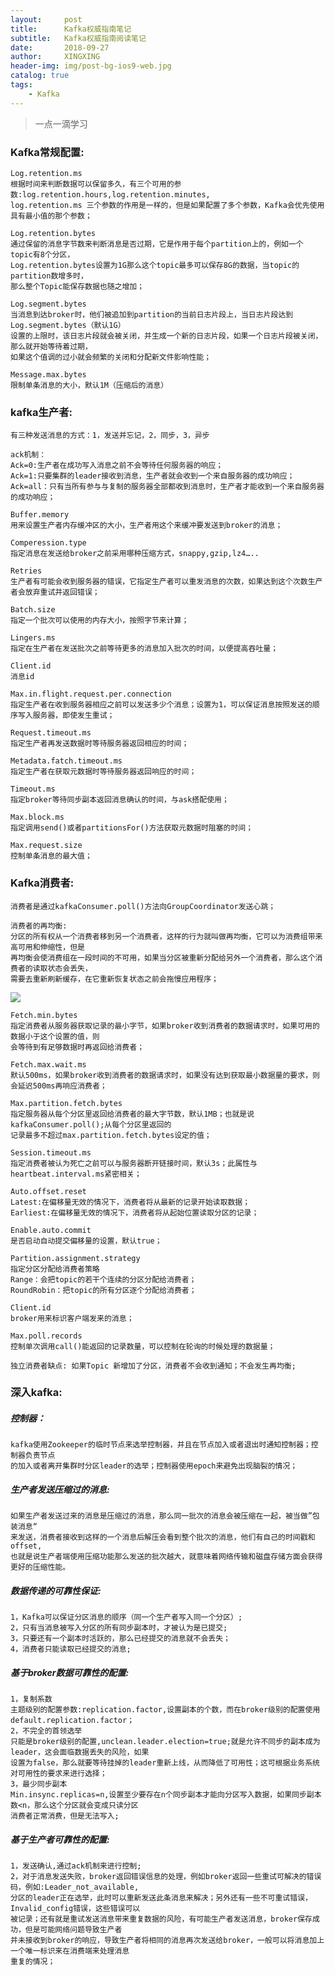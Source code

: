 ```yaml
---
layout:     post
title:      Kafka权威指南笔记
subtitle:   Kafka权威指南阅读笔记
date:       2018-09-27
author:     XINGXING
header-img: img/post-bg-ios9-web.jpg
catalog: true
tags:
    - Kafka
---
```


>
>一点一滴学习
>

### Kafka常规配置:

    Log.retention.ms
    根据时间来判断数据可以保留多久，有三个可用的参数:log.retention.hours,log.retention.minutes,
    log.retention.ms 三个参数的作用是一样的，但是如果配置了多个参数，Kafka会优先使用具有最小值的那个参数；

    Log.retention.bytes
    通过保留的消息字节数来判断消息是否过期，它是作用于每个partition上的，例如一个topic有8个分区，
    Log.retention.bytes设置为1G那么这个topic最多可以保存8G的数据，当topic的partition数增多时，
    那么整个Topic能保存数据也随之增加；
    
    Log.segment.bytes
    当消息到达broker时，他们被追加到partition的当前日志片段上，当日志片段达到Log.segment.bytes（默认1G）
    设置的上限时，该日志片段就会被关闭，并生成一个新的日志片段，如果一个日志片段被关闭，那么就开始等待着过期，
    如果这个值调的过小就会频繁的关闭和分配新文件影响性能；
    
    Message.max.bytes
    限制单条消息的大小，默认1M（压缩后的消息）
    
    
### kafka生产者:
    有三种发送消息的方式：1，发送并忘记，2，同步，3，异步
    
    ack机制：
    Ack=0:生产者在成功写入消息之前不会等待任何服务器的响应；
    Ack=1:只要集群的leader接收到消息，生产者就会收到一个来自服务器的成功响应；
    Ack=all：只有当所有参与与复制的服务器全部都收到消息时，生产者才能收到一个来自服务器的成功响应；

    Buffer.memory
    用来设置生产者内存缓冲区的大小，生产者用这个来缓冲要发送到broker的消息；
    
    Comperession.type
    指定消息在发送给broker之前采用哪种压缩方式，snappy,gzip,lz4…..
    
    Retries
    生产者有可能会收到服务器的错误，它指定生产者可以重发消息的次数，如果达到这个次数生产者会放弃重试并返回错误；
    
    Batch.size
    指定一个批次可以使用的内存大小，按照字节来计算；
    
    Lingers.ms
    指定在生产者在发送批次之前等待更多的消息加入批次的时间，以便提高吞吐量；
    
    Client.id
    消息id
    
    Max.in.flight.request.per.connection
    指定生产者在收到服务器相应之前可以发送多少个消息；设置为1，可以保证消息按照发送的顺序写入服务器，即使发生重试；
    
    Request.timeout.ms
    指定生产者再发送数据时等待服务器返回相应的时间；

    Metadata.fatch.timeout.ms
    指定生产者在获取元数据时等待服务器返回响应的时间；
    
    Timeout.ms
    指定broker等待同步副本返回消息确认的时间，与ask搭配使用；
    
    Max.block.ms
    指定调用send()或者partitionsFor()方法获取元数据时阻塞的时间；
    
    Max.request.size
    控制单条消息的最大值；

### Kafka消费者:
    消费者是通过kafkaConsumer.poll()方法向GroupCoordinator发送心跳；
    
    消费者的再均衡:
    分区的所有权从一个消费者移到另一个消费者，这样的行为就叫做再均衡，它可以为消费组带来高可用和伸缩性，但是
    再均衡会使消费组在一段时间的不可用，如果当分区被重新分配给另外一个消费者，那么这个消费者的读取状态会丢失，
    需要去重新刷新缓存，在它重新恢复状态之前会拖慢应用程序；
![](https://ws4.sinaimg.cn/large/006tNc79ly1fvp9wgqa7jj30v60g20sx.jpg)    
    
    Fetch.min.bytes
    指定消费者从服务器获取记录的最小字节，如果broker收到消费者的数据请求时，如果可用的数据小于这个设置的值，则
    会等待到有足够数据时再返回给消费者；
    
    Fetch.max.wait.ms
    默认500ms，如果broker收到消费者的数据请求时，如果没有达到获取最小数据量的要求，则会延迟500ms再响应消费者；
    
    Max.partition.fetch.bytes
    指定服务器从每个分区里返回给消费者的最大字节数，默认1MB；也就是说kafkaConsumer.poll();从每个分区里返回的
    记录最多不超过max.partition.fetch.bytes设定的值；
    
    Session.timeout.ms
    指定消费者被认为死亡之前可以与服务器断开链接时间，默认3s；此属性与heartbeat.interval.ms紧密相关；
    
    Auto.offset.reset
    Latest:在偏移量无效的情况下，消费者将从最新的记录开始读取数据；
    Earliest:在偏移量无效的情况下，消费者将从起始位置读取分区的记录；
    
    Enable.auto.commit
    是否启动自动提交偏移量的设置，默认true；
    
    Partition.assignment.strategy
    指定分区分配给消费者策略
    Range：会把topic的若干个连续的分区分配给消费者；
    RoundRobin：把topic的所有分区逐个分配给消费者；
    
    Client.id
    broker用来标识客户端发来的消息；
    
    Max.poll.records
    控制单次调用call()能返回的记录数量，可以控制在轮询的时候处理的数据量；
    
    独立消费者缺点: 如果Topic 新增加了分区，消费者不会收到通知；不会发生再均衡;
    
    
### 深入kafka:
##### 控制器：
    kafka使用Zookeeper的临时节点来选举控制器，并且在节点加入或者退出时通知控制器；控制器负责节点
    的加入或者离开集群时分区leader的选举；控制器使用epoch来避免出现脑裂的情况；

##### 生产者发送压缩过的消息:
    如果生产者发送过来的消息是压缩过的消息，那么同一批次的消息会被压缩在一起，被当做”包装消息“
    来发送，消费者接收到这样的一个消息后解压会看到整个批次的消息，他们有自己的时间戳和offset,
    也就是说生产者端使用压缩功能那么发送的批次越大，就意味着网络传输和磁盘存储方面会获得更好的压缩性能。

##### 数据传递的可靠性保证:
    1，Kafka可以保证分区消息的顺序（同一个生产者写入同一个分区）;
    2，只有当消息被写入分区的所有同步副本时，才被认为是已提交;
    3，只要还有一个副本时活跃的，那么已经提交的消息就不会丢失；
    4，消费者只能读取已经提交的消息;

##### 基于broker数据可靠性的配置:
    1，复制系数
    主题级别的配置参数:replication.factor,设置副本的个数，而在broker级别的配置使用default.replication.factor；
    2，不完全的首领选举
    只能是broker级别的配置,unclean.leader.election=true;就是允许不同步的副本成为leader，这会面临数据丢失的风险，如果
    设置为false，那么就要等待挂掉的leader重新上线，从而降低了可用性；这可根据业务系统对可用性的要求来进行选择；
    3，最少同步副本
    Min.insync.replicas=n,设置至少要存在n个同步副本才能向分区写入数据，如果同步副本数<n，那么这个分区就会变成只读分区
    消费者正常消费，但是无法写入;

##### 基于生产者可靠性的配置:
    1，发送确认,通过ack机制来进行控制;
    2，对于消息发送失败，broker返回错误信息的处理，例如broker返回一些重试可解决的错误码，例如:Leader_not_available,
    分区的leader正在选举，此时可以重新发送此条消息来解决；另外还有一些不可重试错误，Invalid_config错误，这些错误可以
    被记录；还有就是重试发送消息带来重复数据的风险，有可能生产者发送消息，broker保存成功，但是可能网络问题导致生产者
    并未接收到broker的响应，导致生产者将相同的消息再次发送给broker，一般可以将消息加上一个唯一标识来在消费端来处理消息
    重复的情况；
